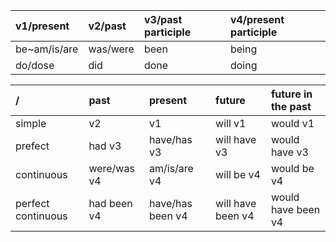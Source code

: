| v1/present   | v2/past  | v3/past participle | v4/present participle |
| :----------- | :------- | :----------------- | :-------------------- |
| be~am/is/are | was/were | been               | being                 |
| do/dose      | did      | done               | doing                 |

| /                  | past        | present          | future            | future in the past |
| :----------------- | :---------- | :--------------- | :---------------- | :----------------- |
| simple             | v2          | v1               | will v1           | would v1           |
| prefect            | had v3      | have/has v3      | will have v3      | would have v3      |
| continuous         | were/was v4 | am/is/are v4     | will be v4        | would be v4        |
| perfect continuous | had been v4 | have/has been v4 | will have been v4 | would have been v4 |

